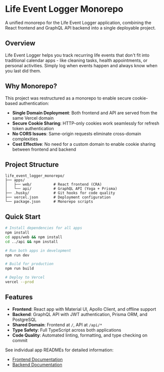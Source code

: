 # Life Event Logger Monorepo

A unified monorepo for the Life Event Logger application, combining the React frontend and GraphQL API backend into a single deployable project.

## Overview

Life Event Logger helps you track recurring life events that don't fit into traditional calendar apps - like cleaning tasks, health appointments, or personal activities. Simply log when events happen and always know when you last did them.

## Why Monorepo?

This project was restructured as a monorepo to enable secure cookie-based authentication:

- **Single Domain Deployment**: Both frontend and API are served from the same Vercel domain
- **Secure Cookie Sharing**: HTTP-only cookies work seamlessly for refresh token authentication
- **No CORS Issues**: Same-origin requests eliminate cross-domain complexities
- **Cost Effective**: No need for a custom domain to enable cookie sharing between frontend and backend

## Project Structure

```
life_event_logger_monorepo/
├── apps/
│   ├── web/          # React frontend (CRA)
│   └── api/          # GraphQL API (Yoga + Prisma)
├── .husky/           # Git hooks for code quality
├── vercel.json       # Deployment configuration
└── package.json      # Monorepo scripts
```

## Quick Start

```bash
# Install dependencies for all apps
npm install
cd apps/web && npm install
cd ../api && npm install

# Run both apps in development
npm run dev

# Build for production
npm run build

# Deploy to Vercel
vercel --prod
```

## Features

- **Frontend**: React app with Material UI, Apollo Client, and offline support
- **Backend**: GraphQL API with JWT authentication, Prisma ORM, and PostgreSQL
- **Shared Domain**: Frontend at `/`, API at `/api/*`
- **Type Safety**: Full TypeScript across both applications
- **Code Quality**: Automated linting, formatting, and type checking on commit

See individual app READMEs for detailed information:
- [Frontend Documentation](./apps/web/README.md)
- [Backend Documentation](./apps/api/README.md)
